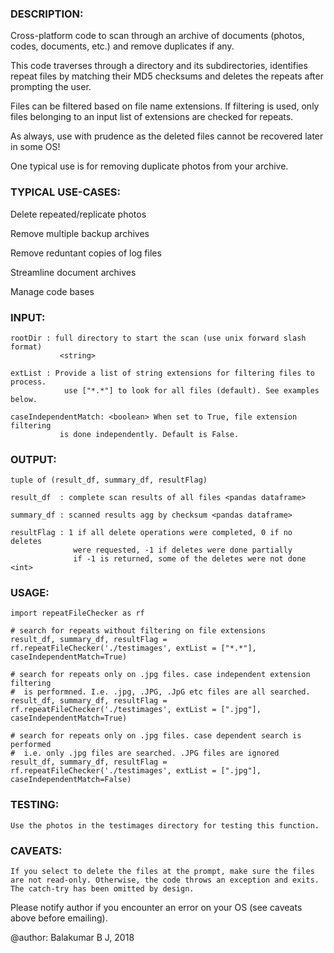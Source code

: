 ### DESCRIPTION:

Cross-platform code to scan through an archive of documents (photos, codes, documents, etc.) and remove duplicates if any. 

This code traverses through a directory and its subdirectories, identifies repeat files by matching their MD5 checksums and deletes the repeats after prompting the user. 

Files can be filtered based on file name extensions. If filtering is used, only files belonging to an input list of extensions are checked for repeats.

As always, use with prudence as the deleted files cannot be recovered  later in some OS!

One typical use is for removing duplicate photos from your archive. 

### TYPICAL USE-CASES: 

Delete repeated/replicate photos

Remove multiple backup archives

Remove reduntant copies of log files

Streamline document archives

Manage code bases

### INPUT:

    rootDir : full directory to start the scan (use unix forward slash format)
               <string>
               
    extList : Provide a list of string extensions for filtering files to process.
                use ["*.*"] to look for all files (default). See examples below.
                
    caseIndependentMatch: <boolean> When set to True, file extension filtering
               is done independently. Default is False.

### OUTPUT:

    tuple of (result_df, summary_df, resultFlag)
    
    result_df  : complete scan results of all files <pandas dataframe>
    
    summary_df : scanned results agg by checksum <pandas dataframe>
    
    resultFlag : 1 if all delete operations were completed, 0 if no deletes 
                  were requested, -1 if deletes were done partially
                  if -1 is returned, some of the deletes were not done <int>

### USAGE:

    import repeatFileChecker as rf
    
    # search for repeats without filtering on file extensions
    result_df, summary_df, resultFlag = rf.repeatFileChecker('./testimages', extList = ["*.*"], caseIndependentMatch=True)
    
    # search for repeats only on .jpg files. case independent extension filtering
    #  is performned. I.e. .jpg, .JPG, .JpG etc files are all searched. 
    result_df, summary_df, resultFlag = rf.repeatFileChecker('./testimages', extList = [".jpg"], caseIndependentMatch=True)

    # search for repeats only on .jpg files. case dependent search is performed
    #  i.e. only .jpg files are searched. .JPG files are ignored 
    result_df, summary_df, resultFlag = rf.repeatFileChecker('./testimages', extList = [".jpg"], caseIndependentMatch=False)
    
### TESTING:

    Use the photos in the testimages directory for testing this function.

### CAVEATS:

    If you select to delete the files at the prompt, make sure the files
    are not read-only. Otherwise, the code throws an exception and exits.
    The catch-try has been omitted by design.
    
Please notify author if you encounter an error on your OS (see caveats above before emailing).

@author: Balakumar B J, 2018
